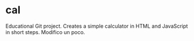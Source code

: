 # cal
Educational Git project. Creates a simple calculator in HTML and JavaScript in short steps. 
Modifico un poco.
